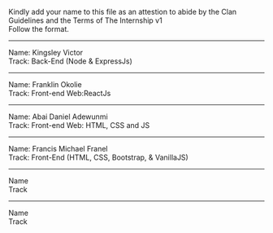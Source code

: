 Kindly add your name to this file as an attestion to abide by the Clan Guidelines and the Terms of The Internship v1
<br/> Follow the format.<br/> 
___
Name: Kingsley Victor <br/>
Track: Back-End (Node & ExpressJs)
___
Name: Franklin Okolie <br/>
Track: Front-end Web:ReactJs
___
Name: Abai Daniel Adewunmi <br/>
Track: Front-end Web: HTML, CSS and JS
___
Name: Francis Michael Franel <br/>
Track: Front-End (HTML, CSS, Bootstrap, & VanillaJS)
___
Name <br/>
Track
___
Name <br/>
Track
